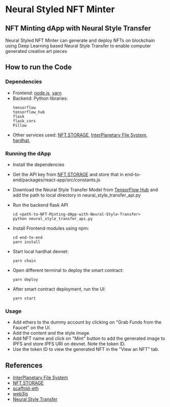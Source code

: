 # Neural Styled NFT Minter
## NFT Minting dApp with Neural Style Transfer


Neural Styled NFT Minter can generate and deploy NFTs on blockchain using Deep Learning based Neural Style Transfer to enable computer generated creative art pieces


## How to run the Code 

### Dependencies
- Frontend: [node.js](https://nodejs.org/en/), [yarn](https://yarnpkg.com/)
- Backend: Python libraries:
    ``` 
    tensorflow
    tensorflow_hub
    flask
    flask_cors
    Pillow
    ```
- Other services used: [NFT.STORAGE](https://nft.storage/), [InterPlanetary File System](https://ipfs.io/), [hardhat](https://hardhat.org/), 

### Running the dApp
- Install the dependencies
- Get the API key from [NFT.STORAGE](https://nft.storage/) and store that in end-to-end/packages/react-app/src/constants.js
- Download the Neural Style Transfer Model from [TensorFlow Hub](https://tfhub.dev/google/magenta/arbitrary-image-stylization-v1-256) and add the path to local directory in neural_style_transfer_api.py
- Run the backend flask API
    ```
    cd <path-to-NFT-Minting-dApp-with-Neural-Style-Transfer>
    python neural_style_transfer_api.py
    ```

- Install Frontend modules using npm:

    ``` 
    cd end-to-end
    yarn install
    ```

- Start local hardhat devnet:

    ``` 
    yarn chain
    ```
- Open different terminal to deploy the smart contract:

    ``` 
    yarn deploy
    ```
- After smart contract deployment, run the UI:

    ``` 
    yarn start
    ```  


### Usage
- Add ethers to the dummy account by clicking on "Grab Funds from the Faucet" on the UI.
- Add the content and the style image.
- Add NFT name and click on "Mint" button to add the generated image to IPFS and store IPFS URI on devnet. Note the token ID.
- Use the token ID to view the generated NFT in the "View an NFT" tab.


## References
- [InterPlanetary File System](https://ipfs.io/)
- [NFT.STORAGE](https://nft.storage/)
- [scaffold-eth](https://github.com/scaffold-eth/scaffold-eth)
- [web3js](https://web3js.readthedocs.io/en/v1.7.1/)
- [Neural Style Transfer](https://arxiv.org/pdf/1508.06576.pdf)

